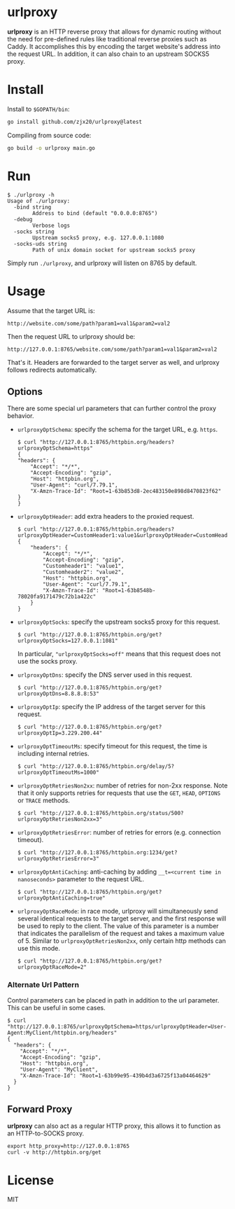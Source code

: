 urlproxy
========

**urlproxy** is an HTTP reverse proxy that allows for dynamic routing without the need for pre-defined rules like traditional reverse proxies such as Caddy. It accomplishes this by encoding the target website's address into the request URL. In addition, it can also chain to an upstream SOCKS5 proxy.

# Install

Install to `$GOPATH/bin`:

```bash
go install github.com/zjx20/urlproxy@latest
```

Compiling from source code:

```bash
go build -o urlproxy main.go
```

# Run

```shell
$ ./urlproxy -h
Usage of ./urlproxy:
  -bind string
    	Address to bind (default "0.0.0.0:8765")
  -debug
    	Verbose logs
  -socks string
    	Upstream socks5 proxy, e.g. 127.0.0.1:1080
  -socks-uds string
    	Path of unix domain socket for upstream socks5 proxy
```

Simply run `./urlproxy`, and urlproxy will listen on 8765 by default.

# Usage

Assume that the target URL is:

```
http://website.com/some/path?param1=val1&param2=val2
```

Then the request URL to urlproxy should be:

```
http://127.0.0.1:8765/website.com/some/path?param1=val1&param2=val2
```

That's it. Headers are forwarded to the target server as well, and urlproxy follows redirects automatically.

## Options

There are some special url parameters that can further control the proxy behavior.

* `urlproxyOptSchema`: specify the schema for the target URL, e.g. `https`.

    ```shell
    $ curl "http://127.0.0.1:8765/httpbin.org/headers?urlproxyOptSchema=https"
    {
    "headers": {
        "Accept": "*/*",
        "Accept-Encoding": "gzip",
        "Host": "httpbin.org",
        "User-Agent": "curl/7.79.1",
        "X-Amzn-Trace-Id": "Root=1-63b853d8-2ec483150e898d8470823f62"
    }
    }
    ```

* `urlproxyOptHeader`: add extra headers to the proxied request.

    ```shell
    $ curl "http://127.0.0.1:8765/httpbin.org/headers?urlproxyOptHeader=CustomHeader1:value1&urlproxyOptHeader=CustomHeader2:value2"
    {
        "headers": {
            "Accept": "*/*",
            "Accept-Encoding": "gzip",
            "Customheader1": "value1",
            "Customheader2": "value2",
            "Host": "httpbin.org",
            "User-Agent": "curl/7.79.1",
            "X-Amzn-Trace-Id": "Root=1-63b8548b-78020fa9171479c72b1a422c"
        }
    }
    ```

* `urlproxyOptSocks`: specify the upstream socks5 proxy for this request.

    ```shell
    $ curl "http://127.0.0.1:8765/httpbin.org/get?urlproxyOptSocks=127.0.0.1:1081"
    ```

    In particular, `"urlproxyOptSocks=off"` means that this request does not use the socks proxy.

* `urlproxyOptDns`: specify the DNS server used in this request.

    ```shell
    $ curl "http://127.0.0.1:8765/httpbin.org/get?urlproxyOptDns=8.8.8.8:53"
    ```

* `urlproxyOptIp`: specify the IP address of the target server for this request.

    ```shell
    $ curl "http://127.0.0.1:8765/httpbin.org/get?urlproxyOptIp=3.229.200.44"
    ```

* `urlproxyOptTimeoutMs`: specify timeout for this request, the time is including internal retries.

    ```shell
    $ curl "http://127.0.0.1:8765/httpbin.org/delay/5?urlproxyOptTimeoutMs=1000"
    ```

* `urlproxyOptRetriesNon2xx`: number of retries for non-2xx response. Note that it only supports retries for requests that use the `GET`, `HEAD`, `OPTIONS` or `TRACE` methods.

    ```shell
    $ curl "http://127.0.0.1:8765/httpbin.org/status/500?urlproxyOptRetriesNon2xx=3"
    ```

* `urlproxyOptRetriesError`: number of retries for errors (e.g. connection timeout).

    ```shell
    $ curl "http://127.0.0.1:8765/httpbin.org:1234/get?urlproxyOptRetriesError=3"
    ```

* `urlproxyOptAntiCaching`: anti-caching by adding `__t=<current time in nanoseconds>` parameter to the request URL.

    ```shell
    $ curl "http://127.0.0.1:8765/httpbin.org/get?urlproxyOptAntiCaching=true"
    ```

* `urlproxyOptRaceMode`: in race mode, urlproxy will simultaneously send several identical requests to the target server, and the first response will be used to reply to the client. The value of this parameter is a number that indicates the parallelism of the request and takes a maximum value of 5. Similar to `urlproxyOptRetriesNon2xx`, only certain http methods can use this mode.

    ```shell
    $ curl "http://127.0.0.1:8765/httpbin.org/get?urlproxyOptRaceMode=2"
    ```

### Alternate Url Pattern

Control parameters can be placed in path in addition to the url parameter. This can be useful in some cases.

```shell
$ curl "http://127.0.0.1:8765/urlproxyOptSchema=https/urlproxyOptHeader=User-Agent:MyClient/httpbin.org/headers"
{
  "headers": {
    "Accept": "*/*",
    "Accept-Encoding": "gzip",
    "Host": "httpbin.org",
    "User-Agent": "MyClient",
    "X-Amzn-Trace-Id": "Root=1-63b99e95-439b4d3a6725f13a04464629"
  }
}
```

## Forward Proxy

**urlproxy** can also act as a regular HTTP proxy, this allows it to function as an HTTP-to-SOCKS proxy.

```shell
export http_proxy=http://127.0.0.1:8765
curl -v http://httpbin.org/get
```

# License

MIT
